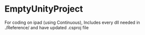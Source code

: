 # EmptyUnityProject
For coding on ipad (using Continuous), Includes every dll needed in ./Reference/ and have updated .csproj file
